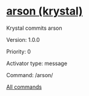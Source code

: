 # [arson (krystal)](/commands/krystal/arson.md)

Krystal commits arson

Version: 1.0.0

Priority: 0

Activator type: message

Command: /arson/



[All commands](https://github.com/PrincessCyanMarine/TriviumComicsBots/blob/master/commands.md)